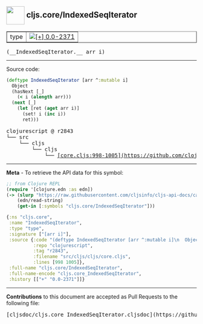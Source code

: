 ## <img width="48px" valign="middle" src="http://i.imgur.com/Hi20huC.png"> cljs.core/IndexedSeqIterator

 <table border="1">
<tr>

<td>type</td>
<td><a href="https://github.com/cljsinfo/cljs-api-docs/tree/0.0-2371"><img valign="middle" alt="[+] 0.0-2371" src="https://img.shields.io/badge/+-0.0--2371-lightgrey.svg"></a> </td>
</tr>
</table>

 <samp>
(__IndexedSeqIterator.__ arr i)<br>
</samp>

---





Source code:

```clj
(deftype IndexedSeqIterator [arr ^:mutable i]
  Object
  (hasNext [_]
    (< i (alength arr)))
  (next [_]
    (let [ret (aget arr i)]
      (set! i (inc i))
      ret)))
```

 <pre>
clojurescript @ r2843
└── src
    └── cljs
        └── cljs
            └── <ins>[core.cljs:998-1005](https://github.com/clojure/clojurescript/blob/r2843/src/cljs/cljs/core.cljs#L998-L1005)</ins>
</pre>


---

__Meta__ - To retrieve the API data for this symbol:

```clj
;; from Clojure REPL
(require '[clojure.edn :as edn])
(-> (slurp "https://raw.githubusercontent.com/cljsinfo/cljs-api-docs/catalog/cljs-api.edn")
    (edn/read-string)
    (get-in [:symbols "cljs.core/IndexedSeqIterator"]))
```

```clj
{:ns "cljs.core",
 :name "IndexedSeqIterator",
 :type "type",
 :signature ["[arr i]"],
 :source {:code "(deftype IndexedSeqIterator [arr ^:mutable i]\n  Object\n  (hasNext [_]\n    (< i (alength arr)))\n  (next [_]\n    (let [ret (aget arr i)]\n      (set! i (inc i))\n      ret)))",
          :repo "clojurescript",
          :tag "r2843",
          :filename "src/cljs/cljs/core.cljs",
          :lines [998 1005]},
 :full-name "cljs.core/IndexedSeqIterator",
 :full-name-encode "cljs.core_IndexedSeqIterator",
 :history [["+" "0.0-2371"]]}

```

---

__Contributions__ to this document are accepted as Pull Requests to the following file:

 <pre>
[cljsdoc/cljs.core_IndexedSeqIterator.cljsdoc](https://github.com/cljsinfo/cljs-api-docs/blob/master/cljsdoc/cljs.core_IndexedSeqIterator.cljsdoc)
</pre>

